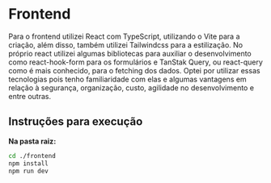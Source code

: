 # Frontend

Para o frontend utilizei React com TypeScript, utilizando o Vite para a criação, além disso, também utilizei Tailwindcss para a estilização. No próprio react utilizei algumas bibliotecas para auxiliar o desenvolvimento como react-hook-form para os formulários e TanStak Query, ou react-query como é mais conhecido, para o fetching dos dados. Optei por utilizar essas tecnologias pois tenho familiaridade com elas e algumas vantagens em relação à segurança, organização, custo, agilidade no desenvolvimento e entre outras.

## Instruções para execução

**Na pasta raiz:**
```bash
cd ./frontend
npm install
npm run dev
```